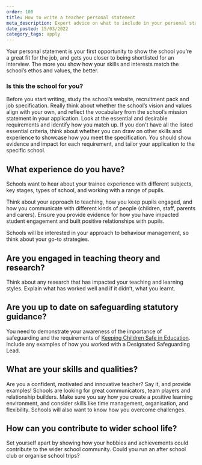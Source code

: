 ```yaml
---
order: 100
title: How to write a teacher personal statement
meta_description: Expert advice on what to include in your personal statement when applying for a teaching job. Read some example teacher personal statements.
date_posted: 15/03/2022
category_tags: apply
---
```


Your personal statement is your first opportunity to show the school you’re a great fit for the job, and gets you closer to being shortlisted for an interview. The more you show how your skills and interests match the school’s ethos and values, the better.


### Is this the school for you?
Before you start writing, study the school’s website, recruitment pack and job specification. Really think about whether the school’s vision and values align with your own, and reflect the vocabulary from the school’s mission statement in your application. Look at the essential and desirable requirements and identify how you match up. If you don't have all the listed essential criteria, think about whether you can draw on other skills and experience to showcase how you meet the specification. You should show evidence and impact for each requirement, and tailor your application to the specific school.


## What experience do you have?
Schools want to hear about your trainee experience with different subjects, key stages, types of school, and working with a range of pupils.

Think about your approach to teaching, how you keep pupils engaged, and how you communicate with different kinds of people (children, staff, parents and carers). Ensure you provide evidence for how you have impacted student engagement and built positive relationships with pupils.

Schools will be interested in your approach to behaviour management, so think about your go-to strategies.

## Are you engaged in teaching theory and research?
Think about any research that has impacted your teaching and learning styles. Explain what has worked well and if it didn’t, what you learnt.


## Are you up to date on safeguarding statutory guidance?
You need to demonstrate your awareness of the importance of safeguarding and the requirements of [Keeping Children Safe in Education](https://www.gov.uk/government/publications/keeping-children-safe-in-education--2). Include any examples of how you worked with a Designated Safeguarding Lead.


## What are your skills and qualities?
Are you a confident, motivated and innovative teacher? Say it, and provide examples! Schools are looking for great communicators, team players and relationship builders. Make sure you say how you create a positive learning environment, and consider skills like time management, organisation, and flexibility.
Schools will also want to know how you overcome challenges.

## How can you contribute to wider school life?
Set yourself apart by showing how your hobbies and achievements could contribute to the wider school community. Could you run an after school club or organise school trips?
